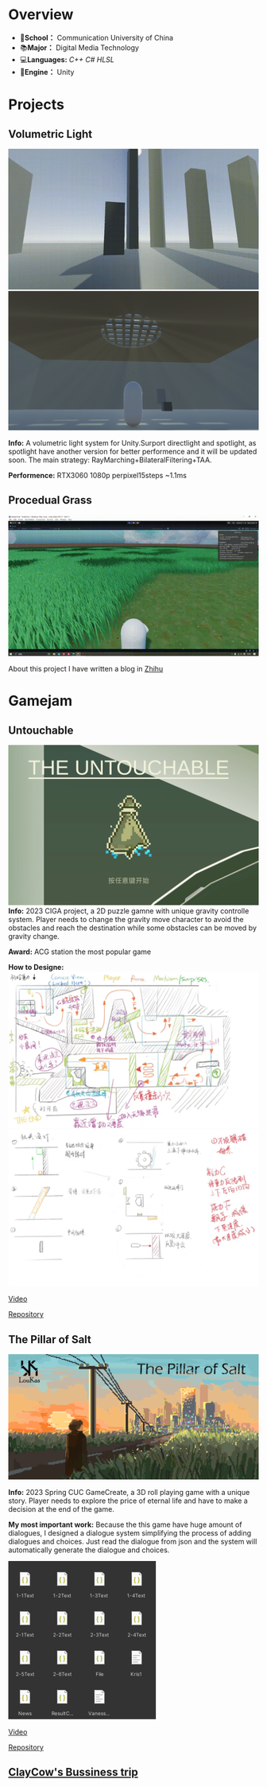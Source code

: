 # Overview

- 🏫**School：** Communication University of China
- 📚**Major：** Digital Media Technology
- 💻**Languages:** *C++* *C#* *HLSL*
- 📘**Engine：** Unity

# Projects

## Volumetric Light

![Volumetric Light Demo](Resources/VolumetricLightDemo.gif)
![Volumetric Light](Resources/VolumetricLight.png)

**Info:** A volumetric light system for Unity.Surport directlight and spotlight, as spotlight have another version for better performence and it will be updated soon. The main strategy: RayMarching+BilateralFiltering+TAA.

**Performence:** RTX3060 1080p perpixel15steps ~1.1ms

## Procedual Grass

![Procedual Grass](Resources/ProcedualGrassDemo.gif)

About this project I have written a blog in [Zhihu](https://zhuanlan.zhihu.com/p/678303909)

# Gamejam

## Untouchable

![Untouchable](Resources/untouchable.png)
**Info:** 2023 CIGA project, a 2D puzzle gamne with unique gravity controlle system. Player needs to change the gravity move character to avoid the obstacles and reach the destination while some obstacles can be moved by gravity change.

**Award:** ACG station the most popular game

**How to Designe:**
![Design](Resources/design1.jpg)
![Design](Resources/design2.jpg)

[Video](https://www.bilibili.com/video/BV1uW4y1f7oq/?spm_id_from=333.999.0.0&vd_source=31076ab99ae3727137c5c3925b3c8d2f)

[Repository](https://github.com/MonologistGames/Touch)

## The Pillar of Salt

![The Pillar of Salt](Resources/pillarofsalt.png)

**Info:** 2023 Spring CUC GameCreate, a 3D roll playing game with a unique story. Player needs to explore the price of eternal life and have to make a decision at the end of the game.

**My most important work:** Because the this game have huge amount of dialogues, I designed a dialogue system simplifying the process of adding dialogues and choices. Just read the dialogue from json and the system will automatically generate the dialogue and choices.

![Dialogue](Resources/jsonfile.png)

[Video](https://www.bilibili.com/video/BV1Do4y1M7qZ/)

[Repository](https://github.com/Viking-wei/GameCreate2)

## [ClayCow's Bussiness trip](https://www.bilibili.com/video/BV1f34y1H7dU/?spm_id_from=333.999.0.0&vd_source=31076ab99ae3727137c5c3925b3c8d2f)
